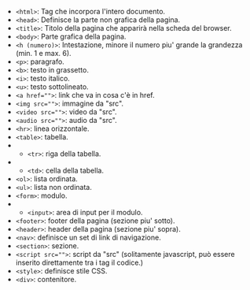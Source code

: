 <!-- @format -->

- `<html>`: Tag che incorpora l'intero documento.
- `<head>`: Definisce la parte non grafica della pagina.
- `<title>`: Titolo della pagina che apparirà nella scheda del browser.
- `<body>`: Parte grafica della pagina.
- `<h (numero)>`: Intestazione, minore il numero piu' grande la grandezza (min. 1 e max. 6).
- `<p>`: paragrafo.
- `<b>`: testo in grassetto.
- `<i>`: testo italico.
- `<u>`: testo sottolineato.
- `<a href="">`: link che va in cosa c'è in href.
- `<img src="">`: immagine da "src".
- `<video src="">`: video da "src".
- `<audio src="">`: audio da "src".
- `<hr>`: linea orizzontale.
- `<table>`: tabella.
- - `<tr>`: riga della tabella.
- - `<td>`: cella della tabella.
- `<ol>`: lista ordinata.
- `<ul>`: lista non ordinata.
- `<form>`: modulo.
- - `<input>`: area di input per il modulo.
- `<footer>`: footer della pagina (sezione piu' sotto).
- `<header>`: header della pagina (sezione piu' sopra).
- `<nav>`: definisce un set di link di navigazione.
- `<section>`: sezione.
- `<script src="">`: script da "src" (solitamente javascript, può essere inserito direttamente tra i tag il codice.)
- `<style>`: definisce stile CSS.
- `<div>`: contenitore.
